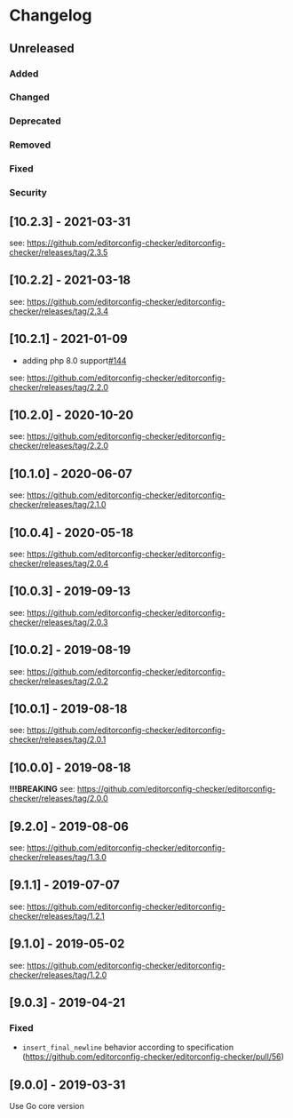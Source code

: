 # Changelog

## Unreleased

### Added

### Changed

### Deprecated

### Removed

### Fixed

### Security

## [10.2.3] - 2021-03-31

see: https://github.com/editorconfig-checker/editorconfig-checker/releases/tag/2.3.5

## [10.2.2] - 2021-03-18

see: https://github.com/editorconfig-checker/editorconfig-checker/releases/tag/2.3.4

## [10.2.1] - 2021-01-09

- adding php 8.0 support[#144](https://github.com/editorconfig-checker/editorconfig-checker.php/pull/144)

see: https://github.com/editorconfig-checker/editorconfig-checker/releases/tag/2.2.0

## [10.2.0] - 2020-10-20

see: https://github.com/editorconfig-checker/editorconfig-checker/releases/tag/2.2.0

## [10.1.0] - 2020-06-07

see: https://github.com/editorconfig-checker/editorconfig-checker/releases/tag/2.1.0

## [10.0.4] - 2020-05-18

see: https://github.com/editorconfig-checker/editorconfig-checker/releases/tag/2.0.4

## [10.0.3] - 2019-09-13

see: https://github.com/editorconfig-checker/editorconfig-checker/releases/tag/2.0.3

## [10.0.2] - 2019-08-19

see: https://github.com/editorconfig-checker/editorconfig-checker/releases/tag/2.0.2

## [10.0.1] - 2019-08-18

see: https://github.com/editorconfig-checker/editorconfig-checker/releases/tag/2.0.1

## [10.0.0] - 2019-08-18

**!!!BREAKING**
see: https://github.com/editorconfig-checker/editorconfig-checker/releases/tag/2.0.0

## [9.2.0] - 2019-08-06

see: https://github.com/editorconfig-checker/editorconfig-checker/releases/tag/1.3.0

## [9.1.1] - 2019-07-07

see: https://github.com/editorconfig-checker/editorconfig-checker/releases/tag/1.2.1

## [9.1.0] - 2019-05-02

see: https://github.com/editorconfig-checker/editorconfig-checker/releases/tag/1.2.0

## [9.0.3] - 2019-04-21

### Fixed

- `insert_final_newline` behavior according to specification (https://github.com/editorconfig-checker/editorconfig-checker/pull/56)

## [9.0.0] - 2019-03-31

Use Go core version

